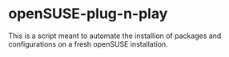 # openSUSE-plug-n-play
This is a script meant to automate the installion of packages and configurations on a fresh openSUSE installation.
